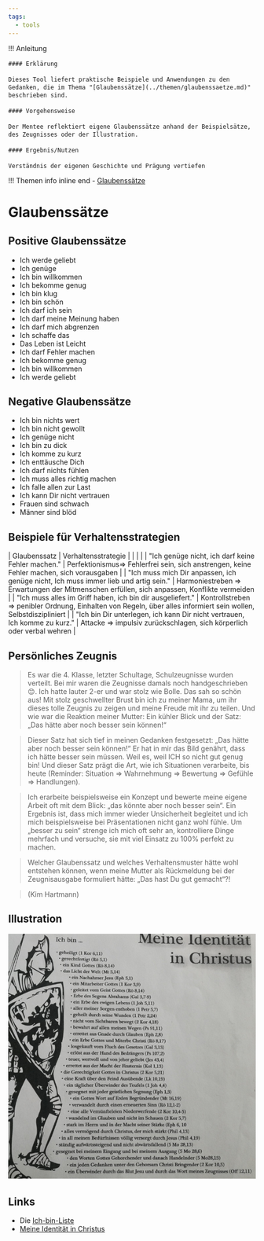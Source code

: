 ```yaml
---
tags:
  - tools
---
```


!!! Anleitung

    #### Erklärung

    Dieses Tool liefert praktische Beispiele und Anwendungen zu den Gedanken, die im Thema "[Glaubenssätze](../themen/glaubenssaetze.md)" beschrieben sind.

    #### Vorgehensweise

    Der Mentee reflektiert eigene Glaubenssätze anhand der Beispielsätze, des Zeugnisses oder der Illustration.

    #### Ergebnis/Nutzen

    Verständnis der eigenen Geschichte und Prägung vertiefen


!!! Themen info inline end
    - [Glaubenssätze](../themen/glaubenssaetze.md)


# Glaubenssätze

## Positive Glaubenssätze

- Ich werde geliebt 
- Ich genüge 
- Ich bin willkommen 
- Ich bekomme genug 
- Ich bin klug 
- Ich bin schön 
- Ich darf ich sein 
- Ich darf meine Meinung haben 
- Ich darf mich abgrenzen 
- Ich schaffe das 
- Das Leben ist Leicht 
- Ich darf Fehler machen 
- Ich bekomme genug 
- Ich bin willkommen 
- Ich werde geliebt 

## Negative Glaubenssätze

- Ich bin nichts wert 
- Ich bin nicht gewollt 
- Ich genüge nicht 
- Ich bin zu dick 
- Ich komme zu kurz 
- Ich enttäusche Dich 
- Ich darf nichts fühlen 
- Ich muss alles richtig machen 
- Ich falle allen zur Last 
- Ich kann Dir nicht vertrauen 
- Frauen sind schwach 
- Männer sind blöd 

## Beispiele für Verhaltensstrategien

| Glaubenssatz | Verhaltensstrategie |
| | |
| "Ich genüge nicht, ich darf keine Fehler machen." | Perfektionismus=> Fehlerfrei sein, sich anstrengen, keine Fehler machen, sich vorausgaben |
| "Ich muss mich Dir anpassen, ich genüge nicht, Ich muss immer lieb und artig sein." | Harmoniestreben => Erwartungen der Mitmenschen erfüllen, sich anpassen, Konflikte vermeiden |
| "Ich muss alles im Griff haben, ich bin dir ausgeliefert." | Kontrollstreben => penibler Ordnung, Einhalten von Regeln, über alles informiert sein wollen, Selbstdiszipliniert  |
| "Ich bin Dir unterlegen, ich kann Dir nicht vertrauen, Ich komme zu kurz." | Attacke => impulsiv zurückschlagen, sich körperlich oder verbal wehren  |

## Persönliches Zeugnis

> Es war die 4. Klasse, letzter Schultage, Schulzeugnisse wurden verteilt. Bei mir waren die Zeugnisse damals noch handgeschrieben 😊. Ich hatte lauter 2-er und war stolz wie Bolle. Das sah so schön aus! Mit stolz geschwellter Brust bin ich zu meiner Mama, um ihr dieses tolle Zeugnis zu zeigen und meine Freude mit ihr zu teilen. Und wie war die Reaktion meiner Mutter: Ein kühler Blick und der Satz: „Das hätte aber noch besser sein können!“ 

> Dieser Satz hat sich tief in meinen Gedanken festgesetzt: „Das hätte aber noch besser sein können!“ Er hat in mir das Bild genährt, dass ich hätte besser sein müssen. Weil es, weil ICH so nicht gut genug bin! Und dieser Satz prägt die Art, wie ich Situationen verarbeite, bis heute (Reminder: Situation => Wahrnehmung => Bewertung => Gefühle => Handlungen).

> Ich erarbeite beispielsweise ein Konzept und bewerte meine eigene Arbeit oft mit dem Blick: „das könnte aber noch besser sein“. Ein Ergebnis ist, dass mich immer wieder Unsicherheit begleitet und ich mich beispielsweise bei Präsentationen nicht ganz wohl fühle. Um „besser zu sein“ strenge ich mich oft sehr an, kontrolliere Dinge mehrfach und versuche, sie mit viel Einsatz zu 100% perfekt zu machen. 

> Welcher Glaubenssatz und welches Verhaltensmuster hätte wohl entstehen können, wenn meine Mutter als Rückmeldung bei der Zeugnisausgabe formuliert hätte: „Das hast Du gut gemacht“?!  

> (Kim Hartmann)

## Illustration

![Illustration](../assets/thema-identitaet.jpg)

## Links

- Die [Ich-bin-Liste](https://homepage.ruhr-uni-bochum.de/Manfred.Hauenschild/pdf/IchbinListe.pdf)
- [Meine Identität in Christus](https://www.freedominchrist.eu/fic-download/fmi/xml/cnt/FIC%20Buchzeichen%202015-08-12.pdf?-db=fic-content-management&-lay=downloads&-recid=555&-field=Datei%20%7C%20Container(1))




